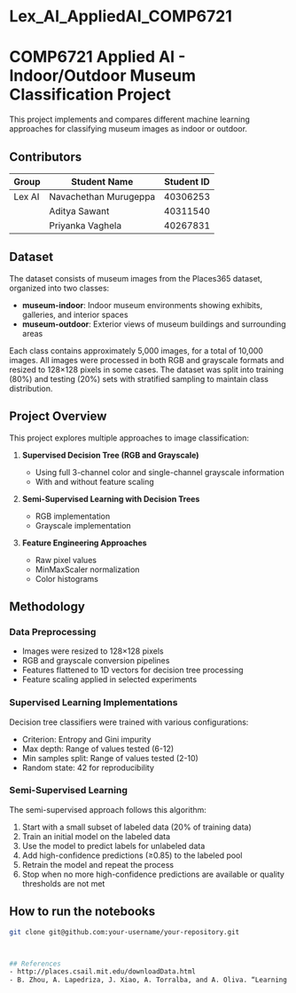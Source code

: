 # Lex_AI_AppliedAI_COMP6721
# COMP6721 Applied AI - Indoor/Outdoor Museum Classification Project

This project implements and compares different machine learning approaches for classifying museum images as indoor or outdoor.

## Contributors
| Group     | Student Name   | Student ID |
|-----------|---------------|------------|
| Lex AI    | Navachethan Murugeppa    | 40306253   |
|           | Aditya Sawant    | 40311540   |
|           | Priyanka Vaghela  | 40267831   |

## Dataset

The dataset consists of museum images from the Places365 dataset, organized into two classes:

- **museum-indoor**: Indoor museum environments showing exhibits, galleries, and interior spaces
- **museum-outdoor**: Exterior views of museum buildings and surrounding areas

Each class contains approximately 5,000 images, for a total of 10,000 images. All images were processed in both RGB and grayscale formats and resized to 128×128 pixels in some cases. The dataset was split into training (80%) and testing (20%) sets with stratified sampling to maintain class distribution.

## Project Overview

This project explores multiple approaches to image classification:

1. **Supervised Decision Tree (RGB and Grayscale)**
   - Using full 3-channel color and single-channel grayscale information
   - With and without feature scaling

2. **Semi-Supervised Learning with Decision Trees**
   - RGB implementation 
   - Grayscale implementation 

3. **Feature Engineering Approaches**
   - Raw pixel values
   - MinMaxScaler normalization
   - Color histograms

## Methodology

### Data Preprocessing
- Images were resized to 128×128 pixels
- RGB and grayscale conversion pipelines
- Features flattened to 1D vectors for decision tree processing
- Feature scaling applied in selected experiments

### Supervised Learning Implementations
Decision tree classifiers were trained with various configurations:
- Criterion: Entropy and Gini impurity
- Max depth: Range of values tested (6-12)
- Min samples split: Range of values tested (2-10)
- Random state: 42 for reproducibility

### Semi-Supervised Learning
The semi-supervised approach follows this algorithm:
1. Start with a small subset of labeled data (20% of training data)
2. Train an initial model on the labeled data
3. Use the model to predict labels for unlabeled data
4. Add high-confidence predictions (≥0.85) to the labeled pool
5. Retrain the model and repeat the process
6. Stop when no more high-confidence predictions are available or quality thresholds are not met


## How to run the notebooks
```bash
git clone git@github.com:your-username/your-repository.git



## References
- http://places.csail.mit.edu/downloadData.html
- B. Zhou, A. Lapedriza, J. Xiao, A. Torralba, and A. Oliva. “Learning Deep Features for Scene Recognition using Places Database.” Advances in Neural Information Processing Systems 27 (NIPS), 2014


